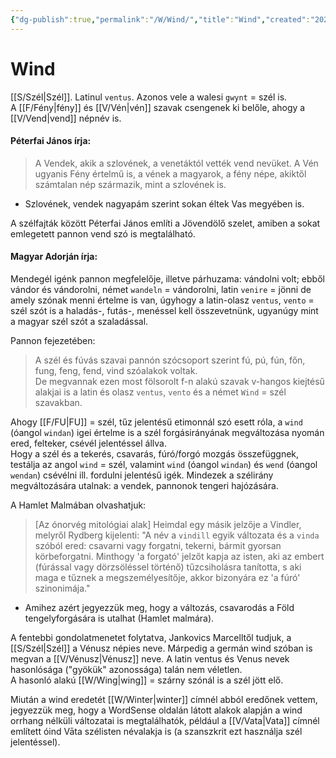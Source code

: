 ```yaml
---
{"dg-publish":true,"permalink":"/W/Wind/","title":"Wind","created":"2023-11-09T11:46","updated":"2024-02-28T21:48"}
---
```



# Wind

[[S/Szél\|Szél]]. Latinul `ventus`. Azonos vele a walesi `gwynt` = szél is.  
A [[F/Fény\|fény]] és [[V/Vén\|vén]] szavak csengenek ki belőle, ahogy a [[V/Vend\|vend]] népnév is.  

#### Péterfai János írja:

> A Vendek, akik a szlovének, a venetáktól vették vend nevüket. A Vén ugyanis Fény értelmű is, a vének a magyarok, a fény népe, akiktől számtalan nép származik, mint a szlovének is.  
- Szlovének, vendek nagyapám szerint sokan éltek Vas megyében is.  

A szélfajták között Péterfai János említi a Jövendölő szelet, amiben a sokat emlegetett pannon vend szó is megtalálható. 

#### Magyar Adorján írja:

Mendegél igénk pannon megfelelője, illetve párhuzama: vándolni volt; ebből vándor és vándorolni, német `wandeln` = vándorolni, latin `venire` = jönni de amely szónak menni értelme is van, úgyhogy a latin-olasz `ventus`, `vento` = szél szót is a haladás-, futás-, menéssel kell összevetnünk, ugyanúgy mint a magyar szél szót a szaladással.  

Pannon fejezetében:  
> A szél és fúvás szavai pannón szócsoport szerint fú, pú, fún, főn, fung, feng, fend, vind szóalakok voltak.  
> De megvannak ezen most fölsorolt f-n alakú szavak v-hangos kiejtésű alakjai is a latin és olasz `ventus`, `vento` és a német `Wind` = szél szavakban.  

Ahogy [[F/FU\|FU]] = szél, tűz jelentésű etimonnál szó esett róla, a `wind` (óangol `windan`) igei értelme is a szél forgásirányának megváltozása nyomán ered, felteker, csévél jelentéssel állva.  
Hogy a szél és a tekerés, csavarás, fúró/forgó mozgás összefüggnek, testálja az angol `wind` = szél, valamint `wind` (óangol `windan`) és `wend` (óangol `wendan`) csévélni ill. fordulni jelentésű igék. Mindezek a szélirány megváltozására utalnak: a vendek, pannonok tengeri hajózására.  

A Hamlet Malmában olvashatjuk:  
> \[Az ónorvég mitológiai alak\] Heimdal egy másik jelzője a Vindler, melyről Rydberg kijelenti: "A név a `vindill` egyik változata és a `vinda` szóból ered: csavarni vagy forgatni, tekerni, bármit gyorsan körbeforgatni. Minthogy 'a forgató' jelzőt kapja az isten, aki az embert (fúrással vagy dörzsöléssel történő) tűzcsiholásra tanította, s aki maga e tűznek a megszemélyesítője, akkor bizonyára ez 'a fúró' szinonimája."  
- Amihez azért jegyezzük meg, hogy a változás, csavarodás a Föld tengelyforgására is utalhat (Hamlet malmára).  

A fentebbi gondolatmenetet folytatva, Jankovics Marcelltől tudjuk, a [[S/Szél\|Szél]] a Vénusz népies neve. Márpedig a germán wind szóban is megvan a [[V/Vénusz\|Vénusz]] neve. A latin ventus és Venus nevek hasonlósága ("gyökük" azonossága) talán nem véletlen.  
A hasonló alakú [[W/Wing\|wing]] = szárny szónál is a szél jött elő.  

Miután a wind eredetét [[W/Winter\|winter]] címnél abból eredőnek vettem, jegyezzük meg, hogy a WordSense oldalán látott alakok alapján a wind orrhang nélküli változatai is megtalálhatók, például a [[V/Vata\|Vata]] címnél említett óind Vāta szélisten névalakja is (a szanszkrit ezt használja szél jelentéssel).  